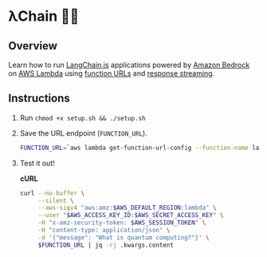 # λChain 🔗🦜

## Overview

Learn how to run [LangChain.js](https://js.langchain.com/v0.2/docs/introduction/) applications powered by [Amazon Bedrock](https://aws.amazon.com/bedrock/) on [AWS Lambda](https://aws.amazon.com/lambda/) using [function URLs](https://docs.aws.amazon.com/lambda/latest/dg/lambda-urls.html) and [response streaming](https://aws.amazon.com/blogs/compute/introducing-aws-lambda-response-streaming/).

## Instructions

1. Run `chmod +x setup.sh && ./setup.sh`

2. Save the URL endpoint (`FUNCTION_URL`).

	```bash
	FUNCTION_URL=`aws lambda get-function-url-config --function-name lambdachain --query FunctionUrl --output text`
	```

3. Test it out!

    **cURL**

    ```bash
    curl --no-buffer \
		 --silent \
         --aws-sigv4 "aws:amz:$AWS_DEFAULT_REGION:lambda" \
         --user "$AWS_ACCESS_KEY_ID:$AWS_SECRET_ACCESS_KEY" \
         -H "x-amz-security-token: $AWS_SESSION_TOKEN" \
         -H "content-type: application/json" \
         -d '{"message": "What is quantum computing?"}' \
         $FUNCTION_URL | jq -rj .kwargs.content
    ```